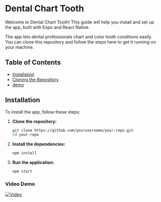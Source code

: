 # Dental Chart Tooth 

Welcome to Dental Chart Tooth! This guide will help you install and set up the app, built with Expo and React Native.

The app lets dental professionals chart and color tooth conditions easily. You can clone this repository and follow the steps here to get it running on your machine.

## Table of Contents
- [Installation](#installation)
- [Cloning the Repository](#cloning-the-repository)
- [demo](#demo)

## Installation

To install the app, follow these steps:

1. **Clone the repository:**
    ```sh
    git clone https://github.com/yourusername/your-repo.git
    cd your-repo
    ```

2. **Install the dependencies:**
    ```sh
    npm install
    ```

3. **Run the application:**
    ```sh
    npm start
    ```



### Video Demo
[![Video](https://github.com/user-attachments/assets/18379c1f-73ce-497c-a9f5-8c41d9582dd0)](https://github.com/user-attachments/assets/18379c1f-73ce-497c-a9f5-8c41d9582dd0)





